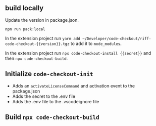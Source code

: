 ## build locally

Update the version in package.json.

`npm run pack:local`

In the extension project run `yarn add ~/Developer/code-checkout/riff-code-checkout-{{version}}.tgz` to add it to `node_modules`.

In the extension project run `npx code-checkout-install {{secret}}` and then `npx code-checkout-build`.

## Initialize `code-checkout-init`

- Adds an `activateLicenseCommand` and activation event to the package.json
- Adds the secret to the .env file
- Adds the .env file to the .vscodeignore file

## Build `npx code-checkout-build`

